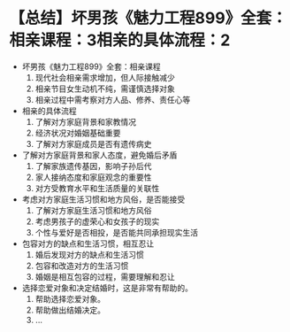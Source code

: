# 【总结】坏男孩《魅力工程899》全套：相亲课程：3相亲的具体流程：2

-   坏男孩《魅力工程899》全套：相亲课程
    1.  现代社会相亲需求增加，但人际接触减少
    2.  相亲节目女生动机不纯，需谨慎选择对象
    3.  相亲过程中需考察对方人品、修养、责任心等
-   相亲的具体流程
    1.  了解对方家庭背景和家教情况
    2.  经济状况对婚姻基础重要
    3.  了解对方家庭成员是否有遗传病史
-   了解对方家庭背景和家人态度，避免婚后矛盾
    1.  了解家族遗传基因，影响子孙后代
    2.  家人接纳态度和家庭观念的重要性
    3.  对方受教育水平和生活质量的关联性
-   考虑对方家庭生活习惯和地方风俗，是否能接受
    1.  了解对方家庭生活习惯和地方风俗
    2.  考虑男孩子的虚荣心和女孩子的现实
    3.  个性与爱好是否相投，是否能共同承担现实生活
-   包容对方的缺点和生活习惯，相互忍让
    1.  婚后发现对方的缺点和生活习惯
    2.  包容和改造对方的生活习惯
    3.  婚姻是相互包容的过程，需要理解和忍让
-   选择恋爱对象和决定结婚时，这是非常有帮助的。
    1.  帮助选择恋爱对象。
    2.  帮助做出结婚决定。
    3.  ...